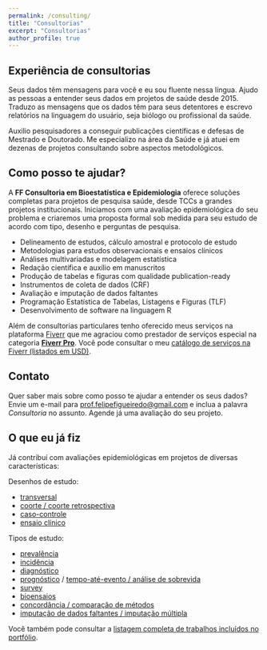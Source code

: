 ```yaml
---
permalink: /consulting/
title: "Consultorias"
excerpt: "Consultorias"
author_profile: true
---
```


## Experiência de consultorias

Seus dados têm mensagens para você e eu sou fluente nessa língua.
Ajudo as pessoas a entender seus dados em projetos de saúde desde 2015.
Traduzo as mensagens que os dados têm para seus detentores e escrevo relatórios na linguagem do usuário, seja biólogo ou profissional da saúde.

Auxilio pesquisadores a conseguir publicações científicas e defesas de Mestrado e Doutorado.
Me especializo na área da Saúde e já atuei em dezenas de projetos consultando sobre aspectos metodológicos.

## Como posso te ajudar?

A **FF Consultoria em Bioestatística e Epidemiologia** oferece soluções completas para projetos de pesquisa saúde, desde TCCs a grandes projetos institucionais.
Iniciamos com uma avaliação epidemiológica do seu problema e criaremos  uma proposta formal sob medida para seu estudo de acordo com tipo, desenho e perguntas de pesquisa.

- Delineamento de estudos, cálculo amostral e protocolo de estudo
- Metodologias para estudos observacionais e ensaios clínicos
- Análises multivariadas e modelagem estatística
- Redação científica e auxílio em manuscritos
- Produção de tabelas e figuras com qualidade publication-ready
- Instrumentos de coleta de dados (CRF)
- Avaliação e imputação de dados faltantes
- Programação Estatística de Tabelas, Listagens e Figuras (TLF)
- Desenvolvimento de software na linguagem R

Além de consultorias particulares tenho oferecido meus serviços na plataforma [Fiverr][fiverr-catalogo] que me agraciou como prestador de serviços especial na categoria [**Fiverr Pro**][fiverr-pro].
Você pode consultar o meu [catálogo de serviços na Fiverr (listados em USD)][fiverr-catalogo].

## Contato

Quer saber mais sobre como posso te ajudar a entender os seus dados?
Envie um e-mail para [prof.felipefigueiredo@gmail.com][email] e inclua a palavra _Consultoria_ no assunto.
Agende já uma avaliação do seu projeto.

## O que eu já fiz

Já contribuí com avaliações epidemiológicas em projetos de diversas características:

Desenhos de estudo:

- [transversal][cross-sectional]
- [coorte / coorte retrospectiva][cohort]
- [caso-controle][case-control]
- [ensaio clínico][clinical-trial]
<!-- - [revisão sistemática][systematic-review] -->

Tipos de estudo:

- [prevalência][prevalence]
- [incidência][incidence]
- [diagnóstico][diagnostic-models]
- [prognóstico][prognostic-models] / [tempo-até-evento / análise de sobrevida][survival-analysis]
- [survey][survey]
- [bioensaios][bioassay]
- [concordância / comparação de métodos][concordance-analysis]
- [imputação de dados faltantes / imputação múltipla][imputation-models]
<!-- - [meta-análise][meta-analysis] -->

<!-- Estes são alguns relatórios recentes destacados: -->

<!-- {% for post in site.posts.tags %} -->
<!--   {% include archive-single.html %} -->
<!-- {% endfor %} -->

Você também pode consultar a [listagem completa de trabalhos incluídos no portfólio][portfolio].

[portfolio]: /portfolio/
[email]: mailto:prof.felipefigueiredo@gmail.com
[linkedin]: https://www.linkedin.com/in/philsf/
[fiverr-base]: https://www.fiverr.com/
[fiverr-pro]: https://www.fiverr.com/pro/about
[fiverr-catalogo]: https://business.fiverr.com/freelancers/philsf79

[cross-sectional]: /categories/#cross-sectional
[cohort]: /categories/#cohort
[case-control]: /categories/#case-control
[clinical-trial]: /categories/#clinical-trial
[systematic-review]: /categories/#systematic-review

[prevalence]: /tags/#prevalence
[incidence]: /tags/#incidence
[diagnostic-models]: /tags/#diagnostic-models
[prognostic-models]: /tags/#prognostic-models
[survival-analysis]: /tags/#survival-analysis
[meta-analysis]: /tags/#meta-analysis
[bioassay]: /categories/#bioassay
[concordance-analysis]: /tags/#concordance-analysis
[imputation-models]: /tags/#imputation-models
[survey]: /tags/#survey
